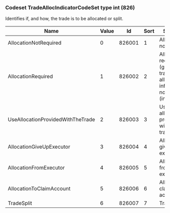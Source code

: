### Codeset TradeAllocIndicatorCodeSet type int (826)

Identifies if, and how, the trade is to be allocated or split.

| Name                              | Value | Id     | Sort | Synopsis                                                                             |
|-----------------------------------|-------|--------|------|--------------------------------------------------------------------------------------|
| AllocationNotRequired             | 0     | 826001 | 1    | Allocation not required                                                              |
| AllocationRequired                | 1     | 826002 | 2    | Allocation required (give-up trade) allocation information not provided (incomplete) |
| UseAllocationProvidedWithTheTrade | 2     | 826003 | 3    | Use allocation provided with the trade                                               |
| AllocationGiveUpExecutor          | 3     | 826004 | 4    | Allocation give-up executor                                                          |
| AllocationFromExecutor            | 4     | 826005 | 5    | Allocation from executor                                                             |
| AllocationToClaimAccount          | 5     | 826006 | 6    | Allocation to claim account                                                          |
| TradeSplit                        | 6     | 826007 | 7    | Trade split                                                                          |

